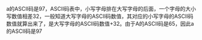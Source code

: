 a的ASCII码是97，ASCII码表中，小写字母排在大写字母的后面，一个字母的大小写数值相差32，一般知道大写字母的ASCII码数值，其对应的小写字母的ASCII码数值就算出来了，是大写字母的ASCII码数值+32。由于A的ASCII码是65，因此a的ASCII码是97